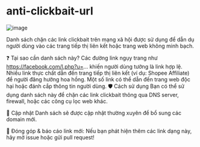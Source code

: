 # anti-clickbait-url

![image](https://github.com/user-attachments/assets/8df95e32-99b3-4e2f-9a89-fda5d3acb7cf)

Danh sách chặn các link clickbait trên mạng xã hội được sử dụng để dẫn dụ người dùng vào các trang tiếp thị liên kết hoặc trang web không minh bạch.

❓ Tại sao cần danh sách này?
Các đường link ngụy trang như https://facebook.com/l.php?u=... khiến người dùng tưởng là link hợp lệ.
Nhiều link thực chất dẫn đến trang tiếp thị liên kết (ví dụ: Shopee Affiliate) để người đăng hưởng hoa hồng.
Một số link có thể dẫn đến trang web độc hại hoặc đánh cắp thông tin người dùng.
🛡 Cách sử dụng
Bạn có thể sử dụng danh sách này để chặn các link clickbait thông qua DNS server, firewall, hoặc các công cụ lọc web khác.

🔄 Cập nhật
Danh sách sẽ được cập nhật thường xuyên để bổ sung các domain mới.

📌 Đóng góp & báo cáo link mới: Nếu bạn phát hiện thêm các link dạng này, hãy mở issue hoặc gửi pull request!

